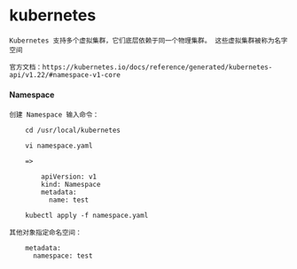 
# kubernetes

    Kubernetes 支持多个虚拟集群，它们底层依赖于同一个物理集群。 这些虚拟集群被称为名字空间

    官方文档：https://kubernetes.io/docs/reference/generated/kubernetes-api/v1.22/#namespace-v1-core

#### Namespace

    创建 Namespace 输入命令：

        cd /usr/local/kubernetes

        vi namespace.yaml

        =>

            apiVersion: v1
            kind: Namespace
            metadata:
              name: test

        kubectl apply -f namespace.yaml

    其他对象指定命名空间：

        metadata:
          namespace: test
